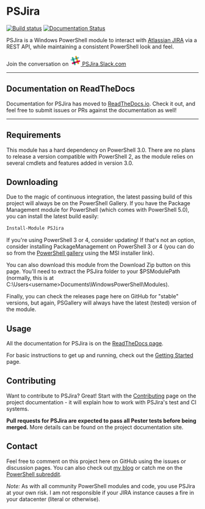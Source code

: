 # PSJira

[![Build status](https://ci.appveyor.com/api/projects/status/utpel25via67xw3b?svg=true)](https://ci.appveyor.com/project/JoshuaT/psjira)
[![Documentation Status](https://readthedocs.org/projects/psjira/badge/?version=latest)](http://psjira.readthedocs.io/en/latest/?badge=latest)

PSJira is a Windows PowerShell module to interact with [Atlassian JIRA](https://www.atlassian.com/software/jira) via a REST API, while maintaining a consistent PowerShell look and feel.

Join the conversation on [![SlackLogo][] PSJira.Slack.com](https://slofile.com/slack/psjira)

[SlackLogo]: assets/Slack_Mark_Web_28x28.png

---

## Documentation on ReadTheDocs

Documentation for PSJira has moved to [ReadTheDocs.io](http://psjira.readthedocs.io). Check it out, and feel free to submit issues or PRs against the documentation as well!

---

## Requirements

This module has a hard dependency on PowerShell 3.0.  There are no plans to release a version compatible with PowerShell 2, as the module relies on several cmdlets and features added in version 3.0.

## Downloading

Due to the magic of continuous integration, the latest passing build of this project will always be on the PowerShell Gallery. If you have the Package Management module for PowerShell (which comes with PowerShell 5.0), you can install the latest build easily:

```powershell
Install-Module PSJira
```

If you're using PowerShell 3 or 4, consider updating! If that's not an option, consider installing PackageManagement on PowerShell 3 or 4 (you can do so from the [PowerShell gallery](https://www.powershellgallery.com/) using the MSI installer link).

You can also download this module from the Download Zip button on this page.  You'll need to extract the PSJira folder to your $PSModulePath (normally, this is at C:\Users\<username>Documents\WindowsPowerShell\Modules).

Finally, you can check the releases page here on GitHub for "stable" versions, but again, PSGallery will always have the latest (tested) version of the module.

## Usage

All the documentation for PSJira is on the [ReadTheDocs page](http://psjira.readthedocs.io).

For basic instructions to get up and running, check out the [Getting Started](http://psjira.readthedocs.io/en/latest/getting_started.html) page.

## Contributing

Want to contribute to PSJira?  Great! Start with the [Contributing](http://psjira.readthedocs.io/en/latest/contributing.html) page on the project documentation - it will explain how to work with PSJira's test and CI systems.

**Pull requests for PSJira are expected to pass all Pester tests before being merged.** More details can be found on the project documentation site.

## Contact

Feel free to comment on this project here on GitHub using the issues or discussion pages.  You can also check out [my blog](http://replicajunction.github.io/) or catch me on the [PowerShell subreddit](https://www.reddit.com/r/powershell).

*Note:* As with all community PowerShell modules and code, you use PSJira at your own risk.  I am not responsible if your JIRA instance causes a fire in your datacenter (literal or otherwise).
